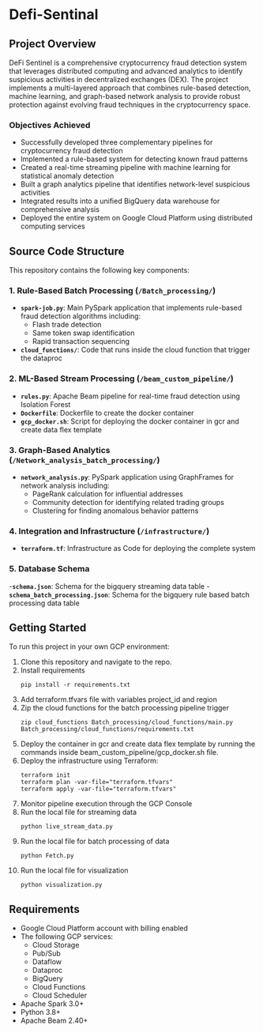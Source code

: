 # Defi-Sentinal

## Project Overview

DeFi Sentinel is a comprehensive cryptocurrency fraud detection system that leverages distributed computing and advanced analytics to identify suspicious activities in decentralized exchanges (DEX). The project implements a multi-layered approach that combines rule-based detection, machine learning, and graph-based network analysis to provide robust protection against evolving fraud techniques in the cryptocurrency space.

### Objectives Achieved

- Successfully developed three complementary pipelines for cryptocurrency fraud detection
- Implemented a rule-based system for detecting known fraud patterns
- Created a real-time streaming pipeline with machine learning for statistical anomaly detection
- Built a graph analytics pipeline that identifies network-level suspicious activities
- Integrated results into a unified BigQuery data warehouse for comprehensive analysis
- Deployed the entire system on Google Cloud Platform using distributed computing services

## Source Code Structure

This repository contains the following key components:

### 1. Rule-Based Batch Processing (`/Batch_processing/`)

- **`spark-job.py`**: Main PySpark application that implements rule-based fraud detection algorithms including:
  - Flash trade detection
  - Same token swap identification
  - Rapid transaction sequencing
- **`cloud_functions/`**: Code that runs inside the cloud function that trigger the dataproc

### 2. ML-Based Stream Processing (`/beam_custom_pipeline/`)

- **`rules.py`**: Apache Beam pipeline for real-time fraud detection using Isolation Forest
- **`Dockerfile`**: Dockerfile to create the docker container
- **`gcp_docker.sh`**: Script for deploying the docker container in gcr and create data flex template

### 3. Graph-Based Analytics (`/Network_analysis_batch_processing/`)

- **`network_analysis.py`**: PySpark application using GraphFrames for network analysis including:
  - PageRank calculation for influential addresses
  - Community detection for identifying related trading groups
  - Clustering for finding anomalous behavior patterns

### 4. Integration and Infrastructure (`/infrastructure/`)

- **`terraform.tf`**: Infrastructure as Code for deploying the complete system

### 5. Database Schema

-**`schema.json`**: Schema for the bigquery streaming data table
-**`schema_batch_processing.json`**: Schema for the bigquery rule based batch processing data table

## Getting Started

To run this project in your own GCP environment:

1. Clone this repository and navigate to the repo.
2. Install requirements
    ```
    pip install -r requirements.txt
    ```
3. Add terraform.tfvars file with variables project_id and region
4. Zip the cloud functions for the batch processing pipeline trigger
    ```
    zip cloud_functions Batch_processing/cloud_functions/main.py Batch_processing/cloud_functions/requirements.txt
    ```
5. Deploy the container in gcr and create data flex template by running the commands inside beam_custom_pipeline/gcp_docker.sh file.
6. Deploy the infrastructure using Terraform:
   ```
   terraform init
   terraform plan -var-file="terraform.tfvars"
   terraform apply -var-file="terraform.tfvars"
   ```
7. Monitor pipeline execution through the GCP Console
8. Run the local file for streaming data
    ```
    python live_stream_data.py
    ```
9. Run the local file for batch processing of data
    ```
    python Fetch.py
    ```
10. Run the local file for visualization
    ```
    python visualization.py
    ```
## Requirements

- Google Cloud Platform account with billing enabled
- The following GCP services:
  - Cloud Storage
  - Pub/Sub
  - Dataflow
  - Dataproc
  - BigQuery
  - Cloud Functions
  - Cloud Scheduler
- Apache Spark 3.0+
- Python 3.8+
- Apache Beam 2.40+

